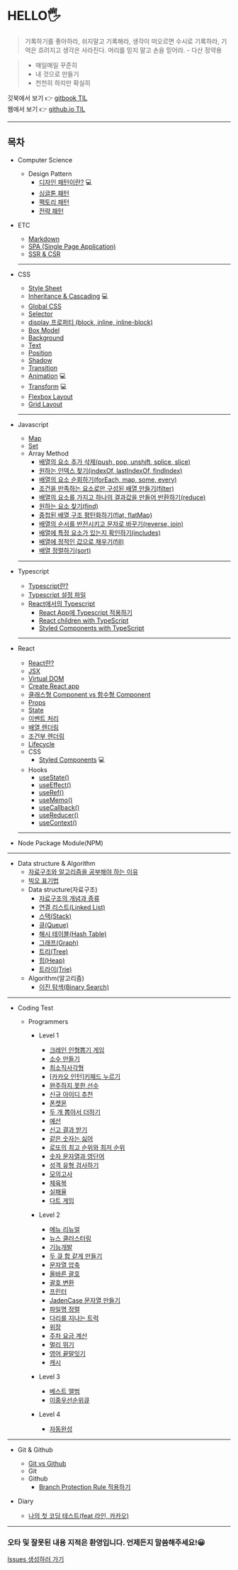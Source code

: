 # HELLO🖐

> 기록하기를 좋아하라, 쉬지말고 기록해라, 생각이 떠오르면 수시로 기록하라, 기억은 흐려지고 생각은 사라진다. 머리를 믿지 말고 손을 믿어라. - 다산 정약용

> - 매일매일 꾸준히
> - 내 것으로 만들기
> - 천천히 하지만 확실히

깃북에서 보기 👉 [gitbook TIL](https://kim-hong-dong.gitbook.io/hd/)  
웹에서 보기 👉 [github.io TIL](https://nlom0218.github.io/TIL/)

---

## 목차

- Computer Science

  - Design Pattern
    - [디자인 패턴이란?](CS/DesignPattern/WhatIs.md) 💻
    - [싱글톤 패턴](CS/DesignPattern/Singleton.md)
    - [팩토리 패턴](CS/DesignPattern/Factory.md)
    - [전략 패턴](CS/DesignPattern/Strategy.md)

- ETC

  - [Markdown](/ETC/Markdown.md)
  - [SPA (Single Page Application)](/ETC/SPA.md)
  - [SSR & CSR](/ETC/CSRSSR.md)

  ***

- CSS

  - [Style Sheet](/CSS/StyleSheet.md)
  - [Inheritance & Cascading](CSS/InheritanceCascading.md) 💻
  - [Global CSS](/CSS/GlobalCSS.md)
  - [Selector](/CSS/Selector.md)
  - [display 프로퍼티 (block, inline, inline-block)](/CSS/Display.md)
  - [Box Model](/CSS/BoxModel.md)
  - [Background](/CSS/Background.md)
  - [Text](/CSS/Text.md)
  - [Position](/CSS/Position.md)
  - [Shadow](/CSS/Shadow.md)
  - [Transition](/CSS/Transition.md)
  - [Animation](CSS/Animation.md) 💻
  - [Transform](CSS/Transform.md) 💻
  - [Flexbox Layout](/CSS/Flex.md)
  - [Grid Layout](/CSS/Grid.md)

  ***

- Javascript

  - [Map](JAVASCRIPT/Map.md)
  - [Set](JAVASCRIPT/Set.md)
  - Array Method
    - [배열의 요소 추가 삭제(push, pop, unshift, splice, slice)](JAVASCRIPT/ArrayMethod/AddRemove.md)
    - [원하는 인덱스 찾기(indexOf, lastIndexOf, findIndex)](JAVASCRIPT/ArrayMethod/FindIndex.md)
    - [배열의 요소 순회하기(forEach, map, some, every)](JAVASCRIPT/ArrayMethod/Repeat.md)
    - [조건을 만족하는 요소로만 구성된 배열 만들기(filter)](JAVASCRIPT/ArrayMethod/Filter.md)
    - [배열의 요소를 가지고 하나의 결과값을 만들어 반환하기(reduce)](JAVASCRIPT/ArrayMethod/Reduce.md)
    - [원하는 요소 찾기(find)](JAVASCRIPT/ArrayMethod/Find.md)
    - [중첩된 배열 구조 평탄화하기(flat, flatMap)](JAVASCRIPT/ArrayMethod/FlatArray.md)
    - [배열의 순서를 반전시키고 문자로 바꾸기(reverse, join)](JAVASCRIPT/ArrayMethod/ReverseJoin.md)
    - [배열에 특정 요소가 있는지 확인하기(includes)](JAVASCRIPT/ArrayMethod/Includes.md)
    - [배열에 정적인 값으로 채우기(fill)](JAVASCRIPT/ArrayMethod/Fill.md)
    - [배열 정렬하기(sort)](JAVASCRIPT/ArrayMethod/Sort.md)

  ***

- Typescript

  - [Typescript란?](/Typescript/Typescript.md)
  - [Typescript 설정 파일](Typescript/TypescriptConfig.md)
  - [React에서의 Typescript](Typescript/TypescriptInReact/README.md)
    - [React App에 Typescript 적용하기](Typescript/TypescriptInReact/ApplyTypescriptInReact.md)
    - [React children with TypeScript](Typescript/TypescriptInReact/ReactChidren.md)
    - [Styled Components with TypeScript](Typescript/TypescriptInReact/StyledComponents.md)

  ***

- React

  - [React란?](/REACT/WhatIsReact.md)
  - [JSX](/REACT/JSX.md)
  - [Virtual DOM](/REACT/VirtualDOM.md)
  - [Create React app](/REACT/CreateReactApp.md)
  - [클래스형 Component vs 함수형 Component](/REACT/Component.md)
  - [Props](/REACT/Props.md)
  - [State](/REACT/State.md)
  - [이벤트 처리](/REACT/Event.md)
  - [배열 렌더링](/REACT/ArrayRendering.md)
  - [조건부 렌더링](REACT/ConditionalRendering.md)
  - [Lifecycle](REACT/Lifecycle.md)
  - CSS
    - [Styled Components](REACT/CSS/StyledComponents.md) 💻
  - Hooks
    - [useState()](REACT/Hooks/UseState.md)
    - [useEffect()](REACT/Hooks/UseEffect.md)
    - [useRef()](REACT/Hooks/UseRef.md)
    - [useMemo()](REACT/Hooks/UseMemo.md)
    - [useCallback()](REACT/Hooks/UseCallback.md)
    - [useReducer()](REACT/Hooks/UseReducer.md)
    - [useContext()](REACT/Hooks/UseContext.md)

  ***

- Node Package Module(NPM)

---

- Data structure & Algorithm
  - [자료구조와 알고리즘을 공부해야 하는 이유](DataStructureAlgorithm/ResonStudy.md)
  - [빅오 표기법](DataStructureAlgorithm/BigO.md)
  - Data structure(자료구조)
    - [자료구조의 개념과 종류](DataStructureAlgorithm/DataStructure/ConceptType.md)
    - [연결 리스트(Linked List)](DataStructureAlgorithm/DataStructure/LinkedList.md)
    - [스택(Stack)](DataStructureAlgorithm/DataStructure/Stack.md)
    - [큐(Queue)](DataStructureAlgorithm/DataStructure/Queue.md)
    - [해시 테이블(Hash Table)](DataStructureAlgorithm/DataStructure/HashTable.md)
    - [그래프(Graph)](DataStructureAlgorithm/DataStructure/Graph.md)
    - [트리(Tree)](DataStructureAlgorithm/DataStructure/Tree.md)
    - [힙(Heap)](DataStructureAlgorithm/DataStructure/Heap.md)
    - [트라이(Trie)](DataStructureAlgorithm/DataStructure/Trie.md)
  - Algorithm(알고리즘)
    - [이진 탐색(Binary Search)](DataStructureAlgorithm/Algorithm/BinarySearch.md)

---

- Coding Test

  - Programmers

    - Level 1

      - [크레인 인형뽑기 게임](CodingTest/Programmers/Level1/programmers_crane-puppet-game.md)
      - [소수 만들기](CodingTest/Programmers/Level1/programmers_make-prime-number.md)
      - [최소직사각형](CodingTest/Programmers/Level1/programmers_minimum_rectangle.md)
      - [[카카오 인턴]키패드 누르기](CodingTest/Programmers/Level1/programmers_keypad_press.md)
      - [완주하지 못한 선수](CodingTest/Programmers/Level1/programmers_did_not_complete_players.md)
      - [신규 아이디 추천](CodingTest/Programmers/Level1/programmers_new_id_recommend.md)
      - [폰켓몬](CodingTest/Programmers/Level1/programmers_ponketmon.md)
      - [두 개 뽑아서 더하기](CodingTest/Programmers/Level1/programmers_take_two_and_add.md)
      - [예산](CodingTest/Programmers/Level1/programmers_budget.md)
      - [신고 결과 받기](CodingTest/Programmers/Level1/programmers_get_report_results.md)
      - [같은 숫자는 싫어](CodingTest/Programmers/Level1/programmers_hate_same_number.md)
      - [로또의 최고 순위와 최저 순위](CodingTest/Programmers/Level1/programmers_lottos_lanks.md)
      - [숫자 문자열과 영단어](CodingTest/Programmers/Level1/programmers_numeric_strings_en_words.md)
      - [성격 유형 검사하기](CodingTest/Programmers/Level1/programmers_test_personality_type.md)
      - [모의고사](CodingTest/Programmers/Level1/programmers_mock_exam.md)
      - [체육복](CodingTest/Programmers/Level1/programmers_gym_suit.md)
      - [실패율](CodingTest/Programmers/Level1/programmers_failure_rate.md)
      - [다트 게임](CodingTest/Programmers/Level1/programmers_dart_game.md)

    - Level 2

      - [메뉴 리뉴얼](CodingTest/Programmers/Level2/programmers_menu_renewal.md)
      - [뉴스 클러스터링](CodingTest/Programmers/Level2/programmers_news_clustering.md)
      - [기능개발](CodingTest/Programmers/Level2/programmers_feature_development.md)
      - [두 큐 합 같게 만들기](CodingTest/Programmers/Level2/programmers_make_the_sum_of_two_queues_equal.md)
      - [문자열 압축](CodingTest/Programmers/Level2/programmers_string_compression.md)
      - [올바른 괄호](CodingTest/Programmers/Level2/programmers_correct_parenthesis.md)
      - [괄호 변환](CodingTest/Programmers/Level2/programmers_parenthesis_conversion.md)
      - [프린터](CodingTest/Programmers/Level2/programmers_printer.md)
      - [JadenCase 문자열 만들기](CodingTest/Programmers/Level2/programmers_creating_jadencase_strings.md)
      - [파일명 정렬](CodingTest/Programmers/Level2/programmers_sort_file_names.md)
      - [다리를 지나는 트럭](CodingTest/Programmers/Level2/programmers_truck_crossing_the_bridge.md)
      - [위장](CodingTest/Programmers/Level2/programmers_camouflage.md)
      - [주차 요금 계산](CodingTest/Programmers/Level2/programmers_parking_fee_calculation.md)
      - [멀리 뛰기](CodingTest/Programmers/Level2/programmers_run_far.md)
      - [영어 끝말잇기](CodingTest/Programmers/Level2/programmers_ending_in_english.md)
      - [캐시](CodingTest/Programmers/Level2/programmers_cache.md)

    - Level 3

      - [베스트 앨범](CodingTest/Programmers/Level3/programmers_best_album.md)
      - [이중우선순위큐](CodingTest/Programmers/Level3/programmers_double_priority_queue.md)

    - Level 4

      - [자동완성](CodingTest/Programmers/Level4/programmers_auto_complete.md)

---

- Git & Github

  - [Git vs Github](GitGithub/GitGithub.md)
  - Git
  - Github
    - [Branch Protection Rule 적용하기](GitGithub/Github/ProtectionBranch.md)

- Diary

  - [나의 첫 코딩 테스트(feat 라인, 카카오)](Diary/FirstCodingTest.md)

---

### 오타 및 잘못된 내용 지적은 환영입니다. 언제든지 말씀해주세요!😀

[Issues 생성하러 가기](https://github.com/nlom0218/TIL/issues)
